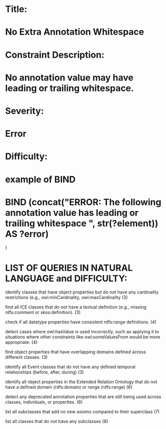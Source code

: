 # Title: 
#    No Extra Annotation Whitespace
# Constraint Description: 
#    No annotation value may have leading or trailing whitespace.    
# Severity:
#    Error 
# Difficulty: 


# example of BIND
# BIND (concat("ERROR: The following annotation value has leading or trailing whitespace ", str(?element)) AS ?error)
}



# LIST OF QUERIES IN NATURAL LANGUAGE and DIFFICULTY:

identify classes that have object properties but do not have any cardinality restrictions (e.g., owl:minCardinality, owl:maxCardinality (3)

find all ICE classes that do not have a textual definition (e.g., missing rdfs:comment or skos:definition). (3)

check if all datatype properties have consistent rdfs:range definitions. (4)

detect cases where owl:hasValue is used incorrectly, such as applying it to situations where other constraints like owl:someValuesFrom would be more appropriate. (4)

find object properties that have overlapping domains defined across different classes. (3)

identify all Event classes that do not have any defined temporal relationships (before, after, during)  (3)

identify all object properties in the Extended Relation Ontology that do not have a defined domain (rdfs:domain) or range (rdfs:range) (6)

detect any deprecated annotation properties that are still being used across classes, individuals, or properties. (6)

list all subclasses that add no new axioms compared to their superclass  (7)

list all classes that do not have any subclasses  (8)




